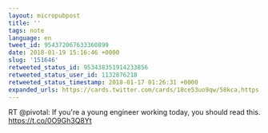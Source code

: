 ```yaml
---
layout: micropubpost
title: ''
tags: note
language: en
tweet_id: 954372067633360899
date: 2018-01-19 15:16:46 +0000
slug: '151646'
retweeted_status_id: 953438351914233856
retweeted_status_user_id: 1132876218
retweeted_status_timestamp: 2018-01-17 01:26:31 +0000
expanded_urls: https://cards.twitter.com/cards/18ce53uo9qw/58kca,https://cards.twitter.com/cards/18ce53uo9qw/58kca
---
```

RT @pivotal: If you're a young engineer working today, you should read this. https://t.co/0O9Gh3Q8Yt
